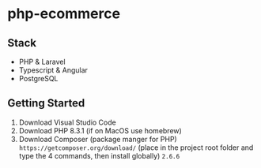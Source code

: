 # php-ecommerce
## Stack
- PHP & Laravel
- Typescript & Angular
- PostgreSQL

## Getting Started
1. Download Visual Studio Code
2. Download PHP 8.3.1 (if on MacOS use homebrew)
3. Download Composer (package manger for PHP) `https://getcomposer.org/download/` (place in the project root folder and type the 4 commands, then install globally) `2.6.6`
